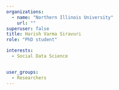 ```yaml
---
organizations:
  - name: "Northern Illinois University"
    url: ""
superuser: false
title: Harish Varma Siravuri
role: "PhD student"

interests:
  - Social Data Science


user_groups:
  - Researchers
---
```

